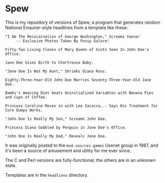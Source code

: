# Spew

This is my repository of versions of Spew, a program that generates
random National Enquirer-style headlines from a template like these:

```
"I Am The Reincarnation of George Washington," Screams Vanna!
     -- Exclusive Photos Taken By Pussy Galore!

Fifty-Two Living Clones of Mary Queen of Scots Seen In John Doe's Office.

Jane Doe Gives Birth to Chartreuse Baby.

"Jane Doe Is Not My Aunt," Shrieks Diana Ross.

Eighty-Three-Year-Old John Doe Marries Seventy-Three-Year-Old Jane Doe.

Bambi's Amazing Diet beats Uninitialized Variables with Banana Pies and Cups of Coffee.

Princess Caroline Moves in with Lee Iacocca... Says His Treatment for Core Dumps Works.

"John Doe Is Really My Son," Screams John Doe.

Princess Diana Gobbled by Penguin in Jane Doe's Office.

"John Doe Is Really My Dad," Reveals Jane Doe.
```

It was originally posted to the `mod.sources.games` Usenet group in
1987, and it's been a source of amusement and utility for me ever
since.

The C and Perl versions are fully-functional; the others are in an
unknown state.

Templates are in the `headlines` directory.
